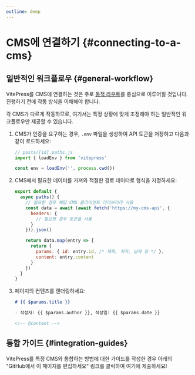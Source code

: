 ```yaml
---
outline: deep
---
```


# CMS에 연결하기 {#connecting-to-a-cms}

## 일반적인 워크플로우 {#general-workflow}

VitePress를 CMS에 연결하는 것은 주로 [동적 라우트](./routing#dynamic-routes)를 중심으로 이루어질 것입니다. 진행하기 전에 작동 방식을 이해해야 합니다.

각 CMS가 다르게 작동하므로, 여기서는 특정 상황에 맞게 조정해야 하는 일반적인 워크플로우만 제공할 수 있습니다.

1. CMS가 인증을 요구하는 경우, `.env` 파일을 생성하여 API 토큰을 저장하고 다음과 같이 로드하세요:

    ```js
    // posts/[id].paths.js
    import { loadEnv } from 'vitepress'

    const env = loadEnv('', process.cwd())
    ```

2. CMS에서 필요한 데이터를 가져와 적절한 경로 데이터로 형식을 지정하세요:

    ```js
    export default {
      async paths() {
        // 필요한 경우 해당 CMS 클라이언트 라이브러리 사용
        const data = await (await fetch('https://my-cms-api', {
          headers: {
            // 필요한 경우 토큰을 사용
          }
        })).json()

        return data.map(entry => {
          return {
            params: { id: entry.id, /* 제목, 저자, 날짜 등 */ },
            content: entry.content
          }
        })
      }
    }
    ```

3. 페이지의 컨텐츠를 렌더링하세요:

    ```md
    # {{ $params.title }}

    - 작성자: {{ $params.author }}, 작성일: {{ $params.date }}

    <!-- @content -->
    ```

## 통합 가이드 {#integration-guides}

VitePress를 특정 CMS와 통합하는 방법에 대한 가이드를 작성한 경우 아래의 "GitHub에서 이 페이지를 편집하세요" 링크를 클릭하여 여기에 제출하세요!
